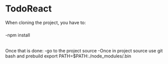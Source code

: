 # TodoReact

When cloning the project, you have to:
#####
-npm install

######
Once that is done:
-go to the project source
-Once in project source use git bash and prebuild export PATH=$PATH:./node_modules/.bin
